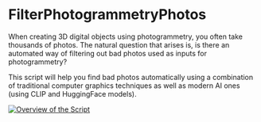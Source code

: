 # FilterPhotogrammetryPhotos

When creating 3D digital objects using photogrammetry, you often take thousands of photos. The natural question that arises is, is there an automated way of filtering out bad photos used as inputs for photogrammetry? 

This script will help you find bad photos automatically using a combination of traditional computer graphics techniques as well as modern AI ones (using CLIP and HuggingFace models).

[![Overview of the Script](https://img.youtube.com/vi/Lx3iu5rBwns/0.jpg)](https://www.youtube.com/watch?v=Lx3iu5rBwns)

